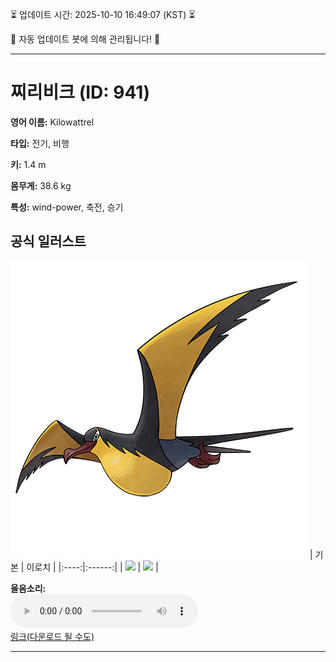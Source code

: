 
⏳ 업데이트 시간: 2025-10-10 16:49:07 (KST) ⏳

🤖 자동 업데이트 봇에 의해 관리됩니다! 🤖

---

# 찌리비크 (ID: 941)
**영어 이름:** Kilowattrel

**타입:** 전기, 비행

**키:** 1.4 m

**몸무게:** 38.6 kg

**특성:** wind-power, 축전, 승기

## 공식 일러스트
![](https://raw.githubusercontent.com/PokeAPI/sprites/master/sprites/pokemon/other/official-artwork/941.png)
| 기본 | 이로치 |
|:----:|:------:|
| <img src="http://play.pokemonshowdown.com/sprites/ani/kilowattrel.gif" width="200"> | <img src="http://play.pokemonshowdown.com/sprites/ani-shiny/kilowattrel.gif" width="200"> |

**울음소리:**<br><audio controls src="https://raw.githubusercontent.com/PokeAPI/cries/main/cries/pokemon/latest/941.ogg"></audio><br> [링크(다운로드 될 수도)](https://raw.githubusercontent.com/PokeAPI/cries/main/cries/pokemon/latest/941.ogg)


---
